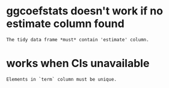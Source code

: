 # ggcoefstats doesn't work if no estimate column found

    The tidy data frame *must* contain 'estimate' column.

# works when CIs unavailable

    Elements in `term` column must be unique.

